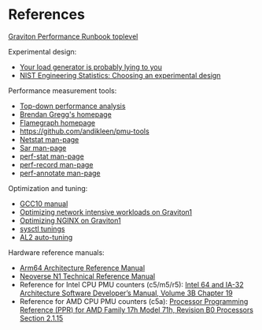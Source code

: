 # References

[Graviton Performance Runbook toplevel](./README.md)

Experimental design:

* [Your load generator is probably lying to you](http://highscalability.com/blog/2015/10/5/your-load-generator-is-probably-lying-to-you-take-the-red-pi.html)
* [NIST Engineering Statistics: Choosing an experimental design](https://www.itl.nist.gov/div898/handbook/pri/section3/pri3.htm)

Performance measurement tools:

* [Top-down performance analysis](https://drive.google.com/file/d/0B_SDNxjh2Wbcc0lWemFNSGMzLTA/view)
* [Brendan Gregg's homepage](http://www.brendangregg.com/overview.html)
* [Flamegraph homepage](https://github.com/brendangregg/FlameGraph)
* https://github.com/andikleen/pmu-tools
* [Netstat man-page](https://linux.die.net/man/8/netstat)
* [Sar man-page](https://linux.die.net/man/1/sar)
* [perf-stat man-page](https://linux.die.net/man/1/perf-stat)
* [perf-record man-page](https://linux.die.net/man/1/perf-record)
* [perf-annotate man-page](https://linux.die.net/man/1/perf-annotate)

Optimization and tuning:

* [GCC10 manual](https://gcc.gnu.org/onlinedocs/gcc-10.2.0/gcc.pdf)
* [Optimizing network intensive workloads on Graviton1](https://aws.amazon.com/blogs/compute/optimizing-network-intensive-workloads-on-amazon-ec2-a1-instances/)
* [Optimizing NGINX on Graviton1](https://aws.amazon.com/blogs/compute/optimizing-nginx-load-balancing-on-amazon-ec2-a1-instances/)
* [sysctl tunings](https://github.com/amazonlinux/autotune/blob/master/src/ec2sys_autotune/ec2_instance_network_cfg_gen.py#L63-L64)
* [AL2 auto-tuning](https://github.com/amazonlinux/autotune)

Hardware reference manuals:

* [Arm64 Architecture Reference Manual](https://developer.arm.com/documentation/102105/latest)
* [Neoverse N1 Technical Reference Manual](https://developer.arm.com/documentation/100616/0400/debug-descriptions/performance-monitor-unit/pmu-events)
* Reference for Intel CPU PMU counters (c5/m5/r5): [Intel 64 and IA-32 Architecture Software Developer’s Manual, Volume 3B Chapter 19](https://software.intel.com/content/dam/develop/external/us/en/documents-tps/253669-sdm-vol-3b.pdf)
* Reference for AMD CPU PMU counters (c5a): [Processor Programming Reference (PPR) for AMD Family 17h Model 71h, Revision B0 Processors Section 2.1.15](https://www.amd.com/system/files/TechDocs/56176_ppr_Family_17h_Model_71h_B0_pub_Rev_3.06.zip)

